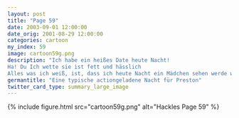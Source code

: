 ```yaml
---
layout: post
title: "Page 59"
date: 2003-09-01 12:00:00
date_orig: 2001-08-29 12:00:00
categories: cartoon
my_index: 59
image: cartoon59g.png
description: "Ich habe ein heißes Date heute Nacht!
Ha! Du Ich wette sie ist fett und hässlich
Alles was ich weiß, ist, dass ich heute Nacht ein Mädchen sehen werde während du zu Hause vor dem PC sitzt und dabei Swill und Chips frisst Das sind Tacos und Swill  zeigt wie wenig du weißt Maus preston Marcus"
germantitle: "Eine typische actiongeladene Nacht für Preston"
twitter_card_type: summary_large_image
---
```


{% include figure.html src="cartoon59g.png" alt="Hackles Page 59"  %}
